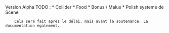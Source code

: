 Version Alpha 
TODO :  * Collider
        * Food
        * Bonus / Malus
        * Polish systeme de Scene

        Cela sera fait après le délai, mais avant la soutenance. La documentation également.
        
